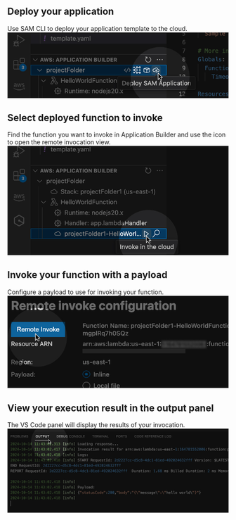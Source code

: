 <h2 id="deploy-your-application">Deploy your application</h2>
Use SAM CLI to deploy your application template to the cloud.
<img src="RemoteLoopResource/walkthrough-remote-1.jpg" alt="Click Deploy SAM Application button in Appbuilder Sidebar on project node">
<h2 id="select-deployed-function-to-invoke">Select deployed function to invoke</h2>
Find the function you want to invoke in Application Builder and use the icon to open the remote invocation view.
<img src="RemoteLoopResource/walkthrough-remote-2.jpg" alt="click Invoke in the cloud button in AppBuilder Sidebar on cloud function resource node">
<h2 id="invoke-your-function-with-a-payload">Invoke your function with a payload</h2>
Configure a payload to use for invoking your function.
<img src="RemoteLoopResource/walkthrough-remote-3.jpg" alt="add a payload and click invoke button in remote invoke panel">
<h2 id="view-your-execution-result-in-the-output-panel">View your execution result in the output panel</h2>
The VS Code panel will display the results of your invocation.
<img src="RemoteLoopResource/walkthrough-remote-4.jpg" alt="View your execution result in the output panel">
